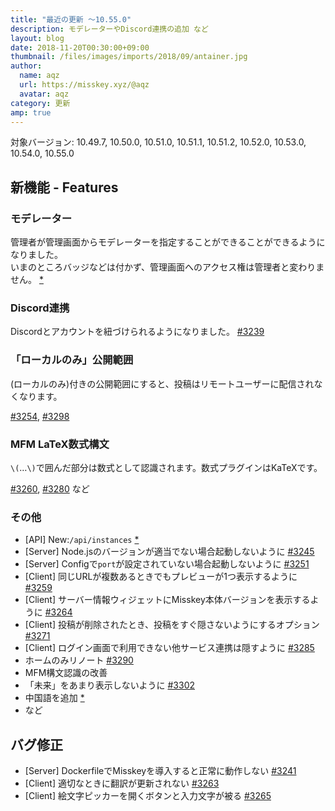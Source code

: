 ```yaml
---
title: "最近の更新 ～10.55.0"
description: モデレーターやDiscord連携の追加 など
layout: blog
date: 2018-11-20T00:30:00+09:00
thumbnail: /files/images/imports/2018/09/antainer.jpg
author:
  name: aqz
  url: https://misskey.xyz/@aqz
  avatar: aqz
category: 更新
amp: true
---
```

対象バージョン: 10.49.7, 10.50.0, 10.51.0, 10.51.1, 10.51.2, 10.52.0, 10.53.0, 10.54.0, 10.55.0

## 新機能 - Features
### モデレーター
管理者が管理画面からモデレーターを指定することができることができるようになりました。  
いまのところバッジなどは付かず、管理画面へのアクセス権は管理者と変わりません。 [*](https://github.com/syuilo/misskey/commit/56d571c0f0f525263ea6257a5d5a2e7a9085e203)

### Discord連携
Discordとアカウントを紐づけられるようになりました。 [#3239](https://github.com/syuilo/misskey/pull/3239)

### 「ローカルのみ」公開範囲
(ローカルのみ)付きの公開範囲にすると、投稿はリモートユーザーに配信されなくなります。

[#3254](https://github.com/syuilo/misskey/pull/3254), [#3298](https://github.com/syuilo/misskey/pull/3298)

### MFM LaTeX数式構文
`\(`…`\)`で囲んだ部分は数式として認識されます。数式プラグインはKaTeXです。

[#3260](https://github.com/syuilo/misskey/pull/3260), [#3280](https://github.com/syuilo/misskey/pull/3280) など

### その他
- [API] New:`/api/instances` [*](https://github.com/syuilo/misskey/commit/1dba82aae598953018652999ee737a2599852da7)
- [Server] Node.jsのバージョンが適当でない場合起動しないように [#3245](https://github.com/syuilo/misskey/pull/3245)
- [Server] Configで`port`が設定されていない場合起動しないように [#3251](https://github.com/syuilo/misskey/pull/3251)
- [Client] 同じURLが複数あるときでもプレビューが1つ表示するように [#3259](https://github.com/syuilo/misskey/pull/3259)
- [Client] サーバー情報ウィジェットにMisskey本体バージョンを表示するように [#3264](https://github.com/syuilo/misskey/pull/3264)
- [Client] 投稿が削除されたとき、投稿をすぐ隠さないようにするオプション [#3271](https://github.com/syuilo/misskey/pull/3271)
- [Client] ログイン画面で利用できない他サービス連携は隠すように [#3285](https://github.com/syuilo/misskey/pull/3285)
- ホームのみリノート [#3290](https://github.com/syuilo/misskey/pull/3290)
- MFM構文認識の改善
- 「未来」をあまり表示しないように [#3302](https://github.com/syuilo/misskey/pull/3302)
- 中国語を追加 [*](https://github.com/syuilo/misskey/commit/cfa4f0fe0b3e8942a616c04e48f72cec2cddcbca)
- など

## バグ修正
- [Server] DockerfileでMisskeyを導入すると正常に動作しない [#3241](https://github.com/syuilo/misskey/pull/3241)
- [Client] 適切なときに翻訳が更新されない [#3263](https://github.com/syuilo/misskey/pull/3263)
- [Client] 絵文字ピッカーを開くボタンと入力文字が被る [#3265](https://github.com/syuilo/misskey/pull/3265)
